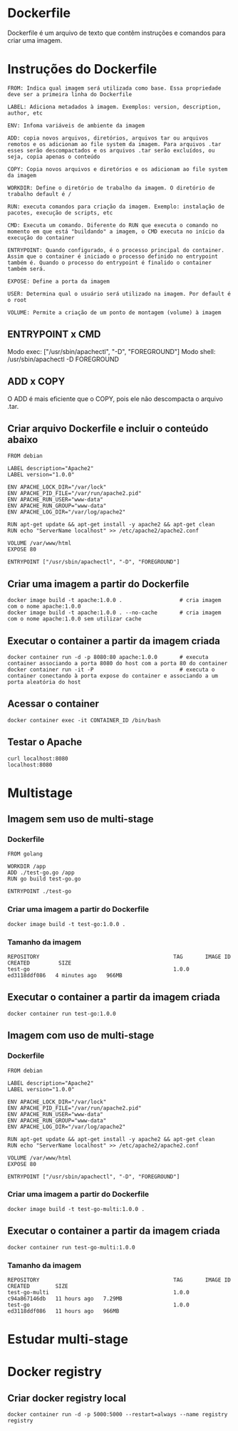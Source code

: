# Dockerfile
Dockerfile é um arquivo de texto que contêm instruções e comandos para criar uma imagem.

# Instruções do Dockerfile
```
FROM: Indica qual imagem será utilizada como base. Essa propriedade deve ser a primeira linha do Dockerfile

LABEL: Adiciona metadados à imagem. Exemplos: version, description, author, etc

ENV: Infoma variáveis de ambiente da imagem

ADD: copia novos arquivos, diretórios, arquivos tar ou arquivos remotos e os adicionam ao file system da imagem. Para arquivos .tar esses serão descompactados e os arquivos .tar serão excluídos, ou seja, copia apenas o conteúdo

COPY: Copia novos arquivos e diretórios e os adicionam ao file system da imagem

WORKDIR: Define o diretório de trabalho da imagem. O diretório de trabalho default é /

RUN: executa comandos para criação da imagem. Exemplo: instalação de pacotes, execução de scripts, etc

CMD: Executa um comando. Diferente do RUN que executa o comando no momento em que está "buildando" a imagem, o CMD executa no início da execução do container

ENTRYPOINT: Quando configurado, é o processo principal do container. Assim que o container é iniciado o processo definido no entrypoint também é. Quando o processo do entrypoint é finalido o container também será.

EXPOSE: Define a porta da imagem

USER: Determina qual o usuário será utilizado na imagem. Por default é o root

VOLUME: Permite a criação de um ponto de montagem (volume) à imagem
```

## ENTRYPOINT x CMD
Modo exec: ["/usr/sbin/apachectl", "-D", "FOREGROUND"]
Modo shell: /usr/sbin/apachectl -D FOREGROUND

## ADD x COPY
O ADD é mais eficiente que o COPY, pois ele não descompacta o arquivo .tar.


## Criar arquivo Dockerfile e incluir o conteúdo abaixo
```
FROM debian

LABEL description="Apache2"
LABEL version="1.0.0"

ENV APACHE_LOCK_DIR="/var/lock"
ENV APACHE_PID_FILE="/var/run/apache2.pid"
ENV APACHE_RUN_USER="www-data"
ENV APACHE_RUN_GROUP="www-data"
ENV APACHE_LOG_DIR="/var/log/apache2"

RUN apt-get update && apt-get install -y apache2 && apt-get clean
RUN echo "ServerName localhost" >> /etc/apache2/apache2.conf

VOLUME /var/www/html
EXPOSE 80

ENTRYPOINT ["/usr/sbin/apachectl", "-D", "FOREGROUND"]

```

## Criar uma imagem a partir do Dockerfile
```
docker image build -t apache:1.0.0 .                  # cria imagem com o nome apache:1.0.0
docker image build -t apache:1.0.0 . --no-cache       # cria imagem com o nome apache:1.0.0 sem utilizar cache
```

## Executar o container a partir da imagem criada
```
docker container run -d -p 8080:80 apache:1.0.0       # executa container associando a porta 8080 do host com a porta 80 do container
docker container run -it -P                           # executa o container conectando à porta expose do container e associando a um porta aleatória do host
```

## Acessar o container
```
docker container exec -it CONTAINER_ID /bin/bash
```

## Testar o Apache
```
curl localhost:8080
localhost:8080
```


# Multistage

## Imagem sem uso de multi-stage

### Dockerfile
```
FROM golang

WORKDIR /app
ADD ./test-go.go /app
RUN go build test-go.go

ENTRYPOINT ./test-go
```

### Criar uma imagem a partir do Dockerfile
```
docker image build -t test-go:1.0.0 .
```

### Tamanho da imagem
```
REPOSITORY                                          TAG       IMAGE ID       CREATED         SIZE
test-go                                             1.0.0     ed3118ddf086   4 minutes ago   966MB
```

## Executar o container a partir da imagem criada
```
docker container run test-go:1.0.0
```

## Imagem com uso de multi-stage

### Dockerfile
```
FROM debian

LABEL description="Apache2"
LABEL version="1.0.0"

ENV APACHE_LOCK_DIR="/var/lock"
ENV APACHE_PID_FILE="/var/run/apache2.pid"
ENV APACHE_RUN_USER="www-data"
ENV APACHE_RUN_GROUP="www-data"
ENV APACHE_LOG_DIR="/var/log/apache2"

RUN apt-get update && apt-get install -y apache2 && apt-get clean
RUN echo "ServerName localhost" >> /etc/apache2/apache2.conf

VOLUME /var/www/html
EXPOSE 80

ENTRYPOINT ["/usr/sbin/apachectl", "-D", "FOREGROUND"]
```

### Criar uma imagem a partir do Dockerfile
```
docker image build -t test-go-multi:1.0.0 .
```

## Executar o container a partir da imagem criada
```
docker container run test-go-multi:1.0.0
```

### Tamanho da imagem
```
REPOSITORY                                          TAG       IMAGE ID       CREATED        SIZE
test-go-multi                                       1.0.0     c94a867146db   11 hours ago   7.29MB
test-go                                             1.0.0     ed3118ddf086   11 hours ago   966MB
```

# Estudar multi-stage


# Docker registry
## Criar docker registry local
```
docker container run -d -p 5000:5000 --restart=always --name registry registry
```